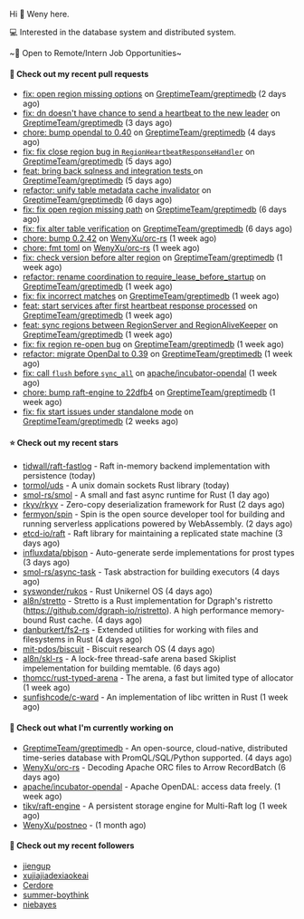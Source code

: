 Hi 👋 Weny here.

💻 Interested in the database system and distributed system.

~🍺 Open to Remote/Intern Job Opportunities~

#### 🔨 Check out my recent pull requests

- [fix: open region missing options](https://github.com/GreptimeTeam/greptimedb/pull/2473) on [GreptimeTeam/greptimedb](https://github.com/GreptimeTeam/greptimedb) (2 days ago)
- [fix: dn doesn&#39;t have chance to send a heartbeat to the new leader](https://github.com/GreptimeTeam/greptimedb/pull/2471) on [GreptimeTeam/greptimedb](https://github.com/GreptimeTeam/greptimedb) (3 days ago)
- [chore: bump opendal to 0.40](https://github.com/GreptimeTeam/greptimedb/pull/2465) on [GreptimeTeam/greptimedb](https://github.com/GreptimeTeam/greptimedb) (4 days ago)
- [fix: fix close region bug in `RegionHeartbeatResponseHandler`](https://github.com/GreptimeTeam/greptimedb/pull/2453) on [GreptimeTeam/greptimedb](https://github.com/GreptimeTeam/greptimedb) (5 days ago)
- [feat: bring back sqlness and integration tests ](https://github.com/GreptimeTeam/greptimedb/pull/2450) on [GreptimeTeam/greptimedb](https://github.com/GreptimeTeam/greptimedb) (5 days ago)
- [refactor: unify table metadata cache invalidator](https://github.com/GreptimeTeam/greptimedb/pull/2449) on [GreptimeTeam/greptimedb](https://github.com/GreptimeTeam/greptimedb) (6 days ago)
- [fix: fix open region missing path](https://github.com/GreptimeTeam/greptimedb/pull/2441) on [GreptimeTeam/greptimedb](https://github.com/GreptimeTeam/greptimedb) (6 days ago)
- [fix: fix alter table verification](https://github.com/GreptimeTeam/greptimedb/pull/2437) on [GreptimeTeam/greptimedb](https://github.com/GreptimeTeam/greptimedb) (6 days ago)
- [chore: bump 0.2.42](https://github.com/WenyXu/orc-rs/pull/6) on [WenyXu/orc-rs](https://github.com/WenyXu/orc-rs) (1 week ago)
- [chore: fmt toml](https://github.com/WenyXu/orc-rs/pull/5) on [WenyXu/orc-rs](https://github.com/WenyXu/orc-rs) (1 week ago)
- [fix: check version before alter region](https://github.com/GreptimeTeam/greptimedb/pull/2433) on [GreptimeTeam/greptimedb](https://github.com/GreptimeTeam/greptimedb) (1 week ago)
- [refactor: rename coordination to require_lease_before_startup](https://github.com/GreptimeTeam/greptimedb/pull/2431) on [GreptimeTeam/greptimedb](https://github.com/GreptimeTeam/greptimedb) (1 week ago)
- [fix: fix incorrect matches](https://github.com/GreptimeTeam/greptimedb/pull/2430) on [GreptimeTeam/greptimedb](https://github.com/GreptimeTeam/greptimedb) (1 week ago)
- [feat: start services after first heartbeat response processed](https://github.com/GreptimeTeam/greptimedb/pull/2424) on [GreptimeTeam/greptimedb](https://github.com/GreptimeTeam/greptimedb) (1 week ago)
- [feat: sync regions between RegionServer and RegionAliveKeeper](https://github.com/GreptimeTeam/greptimedb/pull/2417) on [GreptimeTeam/greptimedb](https://github.com/GreptimeTeam/greptimedb) (1 week ago)
- [fix: fix region re-open bug](https://github.com/GreptimeTeam/greptimedb/pull/2408) on [GreptimeTeam/greptimedb](https://github.com/GreptimeTeam/greptimedb) (1 week ago)
- [refactor: migrate OpenDal to 0.39](https://github.com/GreptimeTeam/greptimedb/pull/2383) on [GreptimeTeam/greptimedb](https://github.com/GreptimeTeam/greptimedb) (1 week ago)
- [fix: call `flush` before `sync_all`](https://github.com/apache/incubator-opendal/pull/3053) on [apache/incubator-opendal](https://github.com/apache/incubator-opendal) (1 week ago)
- [chore: bump raft-engine to 22dfb4](https://github.com/GreptimeTeam/greptimedb/pull/2360) on [GreptimeTeam/greptimedb](https://github.com/GreptimeTeam/greptimedb) (1 week ago)
- [fix: fix start issues under standalone mode](https://github.com/GreptimeTeam/greptimedb/pull/2352) on [GreptimeTeam/greptimedb](https://github.com/GreptimeTeam/greptimedb) (2 weeks ago)

#### ⭐ Check out my recent stars

- [tidwall/raft-fastlog](https://github.com/tidwall/raft-fastlog) - Raft in-memory backend implementation with persistence (today)
- [tormol/uds](https://github.com/tormol/uds) - A unix domain sockets Rust library (today)
- [smol-rs/smol](https://github.com/smol-rs/smol) - A small and fast async runtime for Rust (1 day ago)
- [rkyv/rkyv](https://github.com/rkyv/rkyv) - Zero-copy deserialization framework for Rust (2 days ago)
- [fermyon/spin](https://github.com/fermyon/spin) - Spin is the open source developer tool for building and running serverless applications powered by WebAssembly. (2 days ago)
- [etcd-io/raft](https://github.com/etcd-io/raft) - Raft library for maintaining a replicated state machine (3 days ago)
- [influxdata/pbjson](https://github.com/influxdata/pbjson) - Auto-generate serde implementations for prost types (3 days ago)
- [smol-rs/async-task](https://github.com/smol-rs/async-task) - Task abstraction for building executors (4 days ago)
- [syswonder/rukos](https://github.com/syswonder/rukos) - Rust Unikernel OS (4 days ago)
- [al8n/stretto](https://github.com/al8n/stretto) - Stretto is a Rust implementation for Dgraph&#39;s ristretto (https://github.com/dgraph-io/ristretto). A high performance memory-bound Rust cache. (4 days ago)
- [danburkert/fs2-rs](https://github.com/danburkert/fs2-rs) - Extended utilities for working with files and filesystems in Rust (4 days ago)
- [mit-pdos/biscuit](https://github.com/mit-pdos/biscuit) - Biscuit research OS (4 days ago)
- [al8n/skl-rs](https://github.com/al8n/skl-rs) - A lock-free thread-safe arena based Skiplist impelementation for building memtable. (6 days ago)
- [thomcc/rust-typed-arena](https://github.com/thomcc/rust-typed-arena) - The arena, a fast but limited type of allocator (1 week ago)
- [sunfishcode/c-ward](https://github.com/sunfishcode/c-ward) - An implementation of libc written in Rust (1 week ago)

#### 👷 Check out what I'm currently working on

- [GreptimeTeam/greptimedb](https://github.com/GreptimeTeam/greptimedb) - An open-source, cloud-native, distributed time-series database with PromQL/SQL/Python supported. (4 days ago)
- [WenyXu/orc-rs](https://github.com/WenyXu/orc-rs) - Decoding Apache ORC files to Arrow RecordBatch (6 days ago)
- [apache/incubator-opendal](https://github.com/apache/incubator-opendal) - Apache OpenDAL: access data freely. (1 week ago)
- [tikv/raft-engine](https://github.com/tikv/raft-engine) - A persistent storage engine for Multi-Raft log (1 week ago)
- [WenyXu/postneo](https://github.com/WenyXu/postneo) -  (1 month ago)

#### 👯 Check out my recent followers

- [jiengup](https://github.com/jiengup)
- [xujiajiadexiaokeai](https://github.com/xujiajiadexiaokeai)
- [Cerdore](https://github.com/Cerdore)
- [summer-boythink](https://github.com/summer-boythink)
- [niebayes](https://github.com/niebayes)



